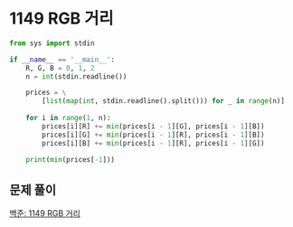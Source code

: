 # 1149 RGB 거리

```python
from sys import stdin

if __name__ == '__main__':
    R, G, B = 0, 1, 2
    n = int(stdin.readline())

    prices = \
        [list(map(int, stdin.readline().split())) for _ in range(n)]
    
    for i in range(1, n):
        prices[i][R] += min(prices[i - 1][G], prices[i - 1][B])
        prices[i][G] += min(prices[i - 1][R], prices[i - 1][B])
        prices[i][B] += min(prices[i - 1][R], prices[i - 1][G])

    print(min(prices[-1]))

```



## 문제 풀이

[백준: 1149 RGB 거리](https://dirmathfl.tistory.com/109)


